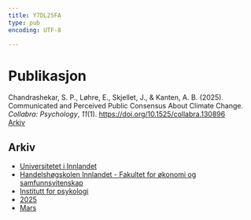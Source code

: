 ```yaml
---
title: Y7DL25FA
type: pub
encoding: UTF-8

---
```

<h1>Publikasjon</h1>
<article id="csl-bib-container-Y7DL25FA" class="csl-bib-container">
  <div class="csl-bib-body"> <div class="csl-entry">Chandrashekar, S. P., Løhre, E., Skjellet, J., &#38; Kanten, A. B. (2025). Communicated and Perceived Public Consensus About Climate Change. <i>Collabra: Psychology</i>, <i>11</i>(1). <a href="https://doi.org/10.1525/collabra.130896">https://doi.org/10.1525/collabra.130896</a></div> </div>
  <div class="csl-bib-buttons">
    <a href="#taxonomy-article-Y7DL25FA" alt="archive" class="csl-bib-button">Arkiv</a>
  </div>
  <div id="csl-bib-meta-container-Y7DL25FA"></div>
</article>
<div id="csl-bib-meta-Y7DL25FA" class="csl-bib-meta">
  <article id="taxonomy-article-Y7DL25FA" class="taxonomy-article">
    <h1>Arkiv</h1>
    <ul>
      <li><a href="{{< params subfolder >}}nn/archive/?key=3DCRN523">Universitetet i Innlandet</a></li>
      <li><a href="{{< params subfolder >}}nn/archive/?key=DU8Q9LN9">Handelshøgskolen Innlandet - Fakultet for økonomi og samfunnsvitenskap</a></li>
      <li><a href="{{< params subfolder >}}nn/archive/?key=KTD9NXA8">Institutt for psykologi</a></li>
      <li><a href="{{< params subfolder >}}nn/archive/?key=YSESX7HT">2025</a></li>
      <li><a href="{{< params subfolder >}}nn/archive/?key=TW4NW583">Mars</a></li>
    </ul>
  </article>
</div>
